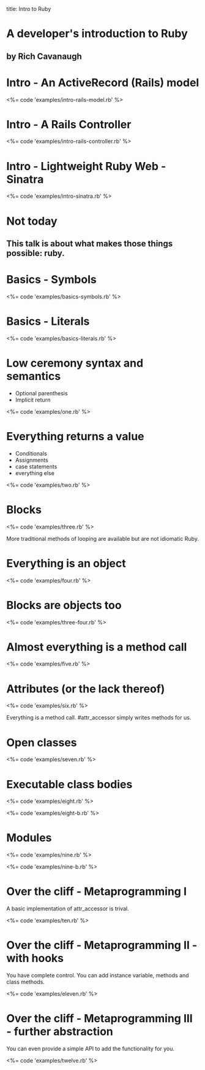 title: Intro to Ruby

# A developer's introduction to Ruby

## by Rich Cavanaugh

# Intro - An ActiveRecord (Rails) model

<%= code 'examples/intro-rails-model.rb' %>

# Intro - A Rails Controller

<%= code 'examples/intro-rails-controller.rb' %>

# Intro - Lightweight Ruby Web - Sinatra

<%= code 'examples/intro-sinatra.rb' %>

# Not today

## This talk is about what makes those things possible: ruby.

# Basics - Symbols

<%= code 'examples/basics-symbols.rb' %>

# Basics - Literals

<%= code 'examples/basics-literals.rb' %>

# Low ceremony syntax and semantics

- Optional parenthesis
- Implicit return

<%= code 'examples/one.rb' %>

# Everything returns a value

- Conditionals
- Assignments
- case statements
- everything else

<%= code 'examples/two.rb' %>

# Blocks

<%= code 'examples/three.rb' %>

More traditional methods of looping are available but are not idiomatic Ruby.

# Everything is an object

<%= code 'examples/four.rb' %>

# Blocks are objects too

<%= code 'examples/three-four.rb' %>

# Almost everything is a method call

<%= code 'examples/five.rb' %>

# Attributes (or the lack thereof)

<%= code 'examples/six.rb' %>

Everything is a method call. #attr\_accessor simply writes methods for us.

# Open classes

<%= code 'examples/seven.rb' %>

# Executable class bodies

<%= code 'examples/eight.rb' %>

<%= code 'examples/eight-b.rb' %>

# Modules

<%= code 'examples/nine.rb' %>

<%= code 'examples/nine-b.rb' %>

# Over the cliff - Metaprogramming I

A basic implementation of attr\_accessor is trival.

<%= code 'examples/ten.rb' %>

# Over the cliff - Metaprogramming II - with hooks

You have complete control. You can add instance variable, methods and class methods.

<%= code 'examples/eleven.rb' %>

# Over the cliff - Metaprogramming III - further abstraction

You can even provide a simple API to add the functionality for you.

<%= code 'examples/twelve.rb' %>
